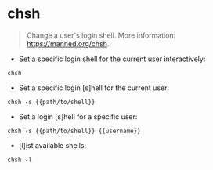 # chsh

> Change a user's login shell.
> More information: <https://manned.org/chsh>.

- Set a specific login shell for the current user interactively:

`chsh`

- Set a specific login [s]hell for the current user:

`chsh -s {{path/to/shell}}`

- Set a login [s]hell for a specific user:

`chsh -s {{path/to/shell}} {{username}}`

- [l]ist available shells:

`chsh -l`
